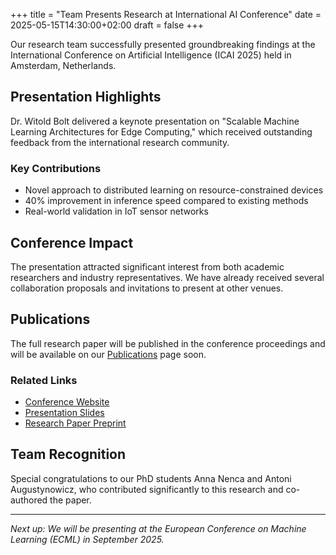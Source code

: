 +++
title = "Team Presents Research at International AI Conference"
date = 2025-05-15T14:30:00+02:00
draft = false
+++

Our research team successfully presented groundbreaking findings at the International Conference on Artificial Intelligence (ICAI 2025) held in Amsterdam, Netherlands.

## Presentation Highlights

Dr. Witold Bolt delivered a keynote presentation on "Scalable Machine Learning Architectures for Edge Computing," which received outstanding feedback from the international research community.

### Key Contributions

- Novel approach to distributed learning on resource-constrained devices
- 40% improvement in inference speed compared to existing methods
- Real-world validation in IoT sensor networks

## Conference Impact

The presentation attracted significant interest from both academic researchers and industry representatives. We have already received several collaboration proposals and invitations to present at other venues.

## Publications

The full research paper will be published in the conference proceedings and will be available on our [Publications](/publications/) page soon.

### Related Links

- [Conference Website](https://icai2025.org)
- [Presentation Slides](https://example.com/slides)
- [Research Paper Preprint](https://arxiv.org/example)

## Team Recognition

Special congratulations to our PhD students Anna Nenca and Antoni Augustynowicz, who contributed significantly to this research and co-authored the paper.

---

*Next up: We will be presenting at the European Conference on Machine Learning (ECML) in September 2025.*
